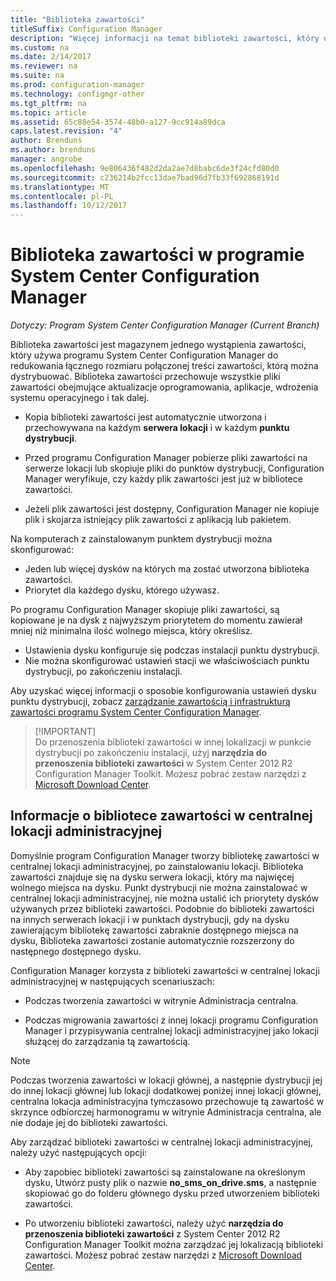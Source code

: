 ```yaml
---
title: "Biblioteka zawartości"
titleSuffix: Configuration Manager
description: "Więcej informacji na temat biblioteki zawartości, który używa programu System Center Configuration Manager do redukowania łącznego rozmiaru zawartości rozproszonego."
ms.custom: na
ms.date: 2/14/2017
ms.reviewer: na
ms.suite: na
ms.prod: configuration-manager
ms.technology: configmgr-other
ms.tgt_pltfrm: na
ms.topic: article
ms.assetid: 65c88e54-3574-48b0-a127-9cc914a89dca
caps.latest.revision: "4"
author: Brenduns
ms.author: brenduns
manager: angrobe
ms.openlocfilehash: 9e806436f482d2da2ae7d8babc6de3f24cfd80d0
ms.sourcegitcommit: c236214b2fcc13dae7bad96d7fb33f692868191d
ms.translationtype: MT
ms.contentlocale: pl-PL
ms.lasthandoff: 10/12/2017
---
```

# <a name="the-content-library-in-system-center-configuration-manager"></a>Biblioteka zawartości w programie System Center Configuration Manager

*Dotyczy: Program System Center Configuration Manager (Current Branch)*

Biblioteka zawartości jest magazynem jednego wystąpienia zawartości, który używa programu System Center Configuration Manager do redukowania łącznego rozmiaru połączonej treści zawartości, którą można dystrybuować. Biblioteka zawartości przechowuje wszystkie pliki zawartości obejmujące aktualizacje oprogramowania, aplikacje, wdrożenia systemu operacyjnego i tak dalej.

 - Kopia biblioteki zawartości jest automatycznie utworzona i przechowywana na każdym **serwera lokacji** i w każdym **punktu dystrybucji**.

 - Przed programu Configuration Manager pobierze pliki zawartości na serwerze lokacji lub skopiuje pliki do punktów dystrybucji, Configuration Manager weryfikuje, czy każdy plik zawartości jest już w bibliotece zawartości.
 - Jeżeli plik zawartości jest dostępny, Configuration Manager nie kopiuje plik i skojarza istniejący plik zawartości z aplikacją lub pakietem.

Na komputerach z zainstalowanym punktem dystrybucji można skonfigurować:

- Jeden lub więcej dysków na których ma zostać utworzona biblioteka zawartości.
- Priorytet dla każdego dysku, którego używasz.

Po programu Configuration Manager skopiuje pliki zawartości, są kopiowane je na dysk z najwyższym priorytetem do momentu zawierał mniej niż minimalna ilość wolnego miejsca, który określisz.
- Ustawienia dysku konfiguruje się podczas instalacji punktu dystrybucji.
- Nie można skonfigurować ustawień stacji we właściwościach punktu dystrybucji, po zakończeniu instalacji.


Aby uzyskać więcej informacji o sposobie konfigurowania ustawień dysku punktu dystrybucji, zobacz [zarządzanie zawartością i infrastrukturą zawartości programu System Center Configuration Manager](../../../core/servers/deploy/configure/manage-content-and-content-infrastructure.md).  


>  [!IMPORTANT]  
>  Do przenoszenia biblioteki zawartości w innej lokalizacji w punkcie dystrybucji po zakończeniu instalacji, użyj **narzędzia do przenoszenia biblioteki zawartości** w System Center 2012 R2 Configuration Manager Toolkit. Możesz pobrać zestaw narzędzi z [Microsoft Download Center](http://go.microsoft.com/fwlink/?LinkId=279566).  

## <a name="about-the-content-library-on-the-central-administration-site"></a>Informacje o bibliotece zawartości w centralnej lokacji administracyjnej  
 Domyślnie program Configuration Manager tworzy bibliotekę zawartości w centralnej lokacji administracyjnej, po zainstalowaniu lokacji. Biblioteka zawartości znajduje się na dysku serwera lokacji, który ma najwięcej wolnego miejsca na dysku. Punkt dystrybucji nie można zainstalować w centralnej lokacji administracyjnej, nie można ustalić ich priorytety dysków używanych przez biblioteki zawartości. Podobnie do biblioteki zawartości na innych serwerach lokacji i w punktach dystrybucji, gdy na dysku zawierającym bibliotekę zawartości zabraknie dostępnego miejsca na dysku, Biblioteka zawartości zostanie automatycznie rozszerzony do następnego dostępnego dysku.  

 Configuration Manager korzysta z biblioteki zawartości w centralnej lokacji administracyjnej w następujących scenariuszach:  

-   Podczas tworzenia zawartości w witrynie Administracja centralna.  

-   Podczas migrowania zawartości z innej lokacji programu Configuration Manager i przypisywania centralnej lokacji administracyjnej jako lokacji służącej do zarządzania tą zawartością.  

> [!NOTE]  
>  Podczas tworzenia zawartości w lokacji głównej, a następnie dystrybucji jej do innej lokacji głównej lub lokacji dodatkowej poniżej innej lokacji głównej, centralna lokacja administracyjna tymczasowo przechowuje tą zawartość w skrzynce odbiorczej harmonogramu w witrynie Administracja centralna, ale nie dodaje jej do biblioteki zawartości.  

 Aby zarządzać biblioteki zawartości w centralnej lokacji administracyjnej, należy użyć następujących opcji:  

-   Aby zapobiec biblioteki zawartości są zainstalowane na określonym dysku, Utwórz pusty plik o nazwie **no_sms_on_drive.sms**, a następnie skopiować go do folderu głównego dysku przed utworzeniem biblioteki zawartości.  

-   Po utworzeniu biblioteki zawartości, należy użyć **narzędzia do przenoszenia biblioteki zawartości** z System Center 2012 R2 Configuration Manager Toolkit można zarządzać jej lokalizacją biblioteki zawartości. Możesz pobrać zestaw narzędzi z [Microsoft Download Center](http://go.microsoft.com/fwlink/?LinkId=279566).  
